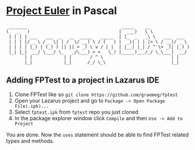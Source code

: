 # [Project Euler](https://projecteuler.net) in Pascal

```
 _______                                    _____    __               
(   _   )                                  |  ___)   \ \              
 | | | | ___   ___  _   __  _____   _____  | |_  _   _\ \   ___  ___  
 | | | |/ _ \ / _ \| | /  \/ __) \ / (   ) |  _)| | | |> \ / __)/ _ \ 
 | | | | |_) | (_) ) || || > _) \ v / | |  | |__| |_| / ^ \> _)| |_) )
 |_| |_|  __/ \___/ \_   _/\___) > <   \_) |_____)___/_/ \_\___)  __/ 
       | |            | |       / ^ \                          | |    
       |_|            |_|      /_/ \_\                         |_|    
```

## Adding FPTest to a project in Lazarus IDE

1. Clone FPTest like so `git clone https://github.com/graemeg/fptest`
2. Open your Lazarus project and go to `Package -> Open Package File(.ipk)...`
3. Select `fptest.ipk` from `fptest` repo you just cloned
4. In the package explorer window click `Compile` and then `Use -> Add to Project`

You are done. Now the `uses` statement should be able to find FPTest related types and methods.
